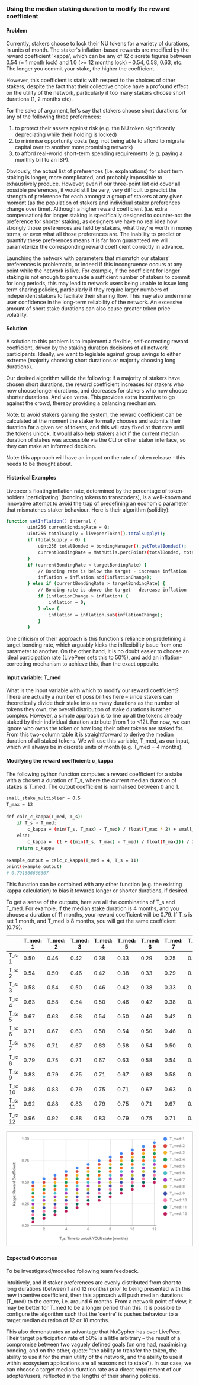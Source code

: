 ### Using the median staking duration to modify the reward coefficient ###

#### Problem #### 

Currently, stakers choose to lock their NU tokens for a variety of durations, in units of month. The staker's inflation-based rewards are modified by the reward coefficient 'kappa', which can be any of 12 discrete figures between 0.54 (= 1 month lock) and 1.0 (>= 12 months lock) – 0.54, 0.58, 0.63, etc. The longer you commit your stake, the higher the coefficient. 

However, this coefficient is static with respect to the choices of other stakers, despite the fact that their collective choice have a profound effect on the utility of the network, particularly if too many stakers choose short durations (1, 2 months etc). 

For the sake of argument, let's say that stakers choose short durations for any of the following three preferences:
1. to protect their assets against risk (e.g. the NU token significantly depreciating while their holding is locked)
2. to minimise opportunity costs (e.g. not being able to afford to migrate capital over to another more promising network)
3. to afford real-world short-term spending requirements (e.g. paying a monthly bill to an ISP).

Obviously, the actual list of preferences (i.e. explanations) for short term staking is longer, more complicated, and probably impossible to exhaustively produce. However, even if our three-point list did cover all possible preferences, it would still be very, very difficult to predict the strength of preference for each amongst a group of stakers at any given moment (as the population of stakers  and individual staker preferences change over time). Although a higher reward coefficient (i.e. extra compensation) for longer staking is specifically designed to counter-act the preference for shorter staking, as designers we have no real idea how strongly those preferences are held by stakers, what they're worth in money terms, or even what all those preferences are. The inability to predict or quantify these preferences means it is far from guaranteed we will parameterize the corresponding reward coefficient correctly in advance.

Launching the network with parameters that mismatch our stakers' preferences is problematic, or indeed if this incongruence occurs at any point while the network is live. For example, if the coefficient for longer staking is not enough to persuade a sufficient number of stakers to commit for long periods, this may lead to network users being unable to issue long term sharing policies, particularly if they require larger numbers of independent stakers to faciliate their sharing flow. This may also undermine user confidence in the long-term reliability of the network. An excessive amount of short stake durations can also cause greater token price volatility. 

#### Solution #### 

A solution to this problem is to implement a flexible, self-correcting reward coefficient, driven by the staking duration decisions of all network participants. Ideally, we want to legislate against group swings to either extreme (majority choosing short durations or majority choosing long durations).

Our desired algorithm will do the following: if a majority of stakers have chosen short durations, the reward coefficient increases for stakers who now choose longer durations, and decreases for stakers who now choose shorter durations. And vice versa. This provides extra incentive to go against the crowd, thereby providing a balancing mechanism. 

Note: to avoid stakers gaming the system, the reward coefficient can be calculated at the moment the staker formally chooses and submits their duration for a given set of tokens, and this will stay fixed at that rate until the tokens unlock. It would also help stakers a lot if the current median duration of stakes was accessible via the CLI or other staker interface, so they can make an informed decision. 

Note: this approach will have an impact on the rate of token release - this needs to be thought about. 

#### Historical Examples #### 

Livepeer's floating inflation rate, determined by the percentage of token-holders 'participating' (bonding tokens to transcoders), is a well-known and innovative attempt to avoid the trap of predefining an economic parameter that mismatches staker behaviour. Here is their algorithm (solidity): 

```sh
function setInflation() internal {
        uint256 currentBondingRate = 0;
        uint256 totalSupply = livepeerToken().totalSupply();
        if (totalSupply > 0) {
            uint256 totalBonded = bondingManager().getTotalBonded();
            currentBondingRate = MathUtils.percPoints(totalBonded, totalSupply);
        }
        if (currentBondingRate < targetBondingRate) {
            // Bonding rate is below the target - increase inflation
            inflation = inflation.add(inflationChange);
        } else if (currentBondingRate > targetBondingRate) {
            // Bonding rate is above the target - decrease inflation
            if (inflationChange > inflation) {
                inflation = 0;
            } else {
                inflation = inflation.sub(inflationChange);
            }
        }
```

One criticism of their approach is this function's reliance on predefining a target bonding rate, which arguably kicks the inflexibility issue from one parameter to another. On the other hand, it is no doubt easier to choose an ideal participation rate (LivePeer sets this to 50%), and add an inflation-correcting mechanism to achieve this, than the exact opposite.


#### Input variable: T_med #### 

What is the input variable with which to modify our reward coefficient? There are actually a number of possibilities here – since stakers can theoretically divide their stake into as many durations as the number of tokens they own, the overall distribution of stake durations is rather complex. However, a simple approach is to line up all the tokens already staked by their individual duration attribute (from 1 to <12). For now, we can ignore who owns the token or how long their other tokens are staked for. From this two-column table it is straightforward to derive the median duration of all staked tokens. We will use this variable, T_med, as our input, which will always be in discrete units of month (e.g. T_med = 4 months). 

#### Modifying the reward coefficient: c_kappa #### 

The following python function computes a reward coefficient for a stake with a chosen a duration of T_s, where the current median duration of stakes is T_med. The output coefficient is normalised between 0 and 1.

```sh
small_stake_multiplier = 0.5
T_max = 12

def calc_c_kappa(T_med, T_s):
	if T_s > T_med:
		c_kappa = (min(T_s, T_max) - T_med) / float(T_max * 2) + small_stake_multiplier
	else:
		c_kappa =  (1 + ((min(T_s, T_max) - T_med) / float(T_max))) / 2
	return c_kappa

example_output = calc_c_kappa(T_med = 4, T_s = 11)
print(example_output)
# 0.791666666667
```
This function can be combined with any other function (e.g. the existing kappa calculation) to bias it towards longer or shorter durations, if desired. 

To get a sense of the outputs, here are all the combinatins of T_s and T_med. For example, if the median stake duration is 4 months, and you choose a duration of 11 months, your reward coefficient will be 0.79. If T_s is set 1 month, and T_med is 8 months, you will get the same coefficient (0.79).

|         | T_med: 1 | T_med: 2 | T_med: 3 | T_med: 4 | T_med: 5 | T_med: 6 | T_med: 7 | T_med: 8 | T_med: 9 | T_med: 10 | T_med: 11 | T_med: 12 |
|---------|----------|----------|----------|----------|----------|----------|----------|----------|----------|-----------|-----------|-----------|
| T_s: 1  | 0.50     | 0.46     | 0.42     | 0.38     | 0.33     | 0.29     | 0.25     | 0.21     | 0.17     | 0.13      | 0.08      | 0.04      |
| T_s: 2  | 0.54     | 0.50     | 0.46     | 0.42     | 0.38     | 0.33     | 0.29     | 0.25     | 0.21     | 0.17      | 0.13      | 0.08      |
| T_s: 3  | 0.58     | 0.54     | 0.50     | 0.46     | 0.42     | 0.38     | 0.33     | 0.29     | 0.25     | 0.21      | 0.17      | 0.13      |
| T_s: 4  | 0.63     | 0.58     | 0.54     | 0.50     | 0.46     | 0.42     | 0.38     | 0.33     | 0.29     | 0.25      | 0.21      | 0.17      |
| T_s: 5  | 0.67     | 0.63     | 0.58     | 0.54     | 0.50     | 0.46     | 0.42     | 0.38     | 0.33     | 0.29      | 0.25      | 0.21      |
| T_s: 6  | 0.71     | 0.67     | 0.63     | 0.58     | 0.54     | 0.50     | 0.46     | 0.42     | 0.38     | 0.33      | 0.29      | 0.25      |
| T_s: 7  | 0.75     | 0.71     | 0.67     | 0.63     | 0.58     | 0.54     | 0.50     | 0.46     | 0.42     | 0.38      | 0.33      | 0.29      |
| T_s: 8  | 0.79     | 0.75     | 0.71     | 0.67     | 0.63     | 0.58     | 0.54     | 0.50     | 0.46     | 0.42      | 0.38      | 0.33      |
| T_s: 9  | 0.83     | 0.79     | 0.75     | 0.71     | 0.67     | 0.63     | 0.58     | 0.54     | 0.50     | 0.46      | 0.42      | 0.38      |
| T_s: 10 | 0.88     | 0.83     | 0.79     | 0.75     | 0.71     | 0.67     | 0.63     | 0.58     | 0.54     | 0.50      | 0.46      | 0.42      |
| T_s: 11 | 0.92     | 0.88     | 0.83     | 0.79     | 0.75     | 0.71     | 0.67     | 0.63     | 0.58     | 0.54      | 0.50      | 0.46      |
| T_s: 12 | 0.96     | 0.92     | 0.88     | 0.83     | 0.79     | 0.75     | 0.71     | 0.67     | 0.63     | 0.58      | 0.54      | 0.50      |


![Visualised outputs in a scatter graph](collective_kappa_outputs.png)



#### Expected Outcomes ####

To be investigated/modelled following team feedback. 

Intuitively, and if staker preferences are evenly distributed from short to long durations (between 1 and 12 months) prior to being presented with this new incentive coefficient, then this approach will push median durations (T_med) to the centre, i.e. around 6 months. From a network point of view, it may be better for T_med to be a longer period than this. It is possible to configure the algorithm such that the 'centre' is pushes behaviour to a target median duration of 12 or 18 months. 

This also demonstrates an advantage that NuCypher has over LivePeer. Their target participation rate of 50% is a little arbitrary – the result of a compromise between two vaguely defined goals (on one had, maximising bonding, and on the other, quote: "the ability to transfer the token, the ability to use it for the main utility of the network, and the ability to use it within ecosystem applications are all reasons not to stake"). In our case, we can choose a target median duration rate as a direct requirement of our adopter/users, reflected in the lengths of their sharing policies. 

